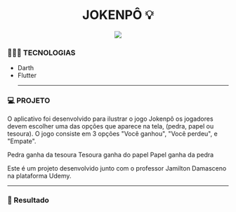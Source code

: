 <h1 align="center">
JOKENPÔ 💡
</h1>
<p align="center">
<a target="_blank" rel="noopener noreferrer" href="https://camo.githubusercontent.com/66fe19848b26f90cf13a99b798f742a9e7809b27/68747470733a2f2f696d672e736869656c64732e696f2f62616467652f746563682d66726f6e742d2d656e642d627269676874677265656e"><img src="https://camo.githubusercontent.com/66fe19848b26f90cf13a99b798f742a9e7809b27/68747470733a2f2f696d672e736869656c64732e696f2f62616467652f746563682d66726f6e742d2d656e642d627269676874677265656e" data-canonical-src="https://img.shields.io/badge/tech-front--end-brightgreen" style="max-width:100%;"></a>

### 👨🏻‍💻 TECNOLOGIAS 

- Darth
- Flutter <hr>


### 💻 PROJETO

O aplicativo foi desenvolvido para ilustrar o jogo Jokenpô os jogadores devem escolher uma das opções que aparece na tela, (pedra, papel ou tesoura). O jogo consiste em 3 opções "Você ganhou", "Você perdeu", e "Empate".

Pedra ganha da tesoura 
Tesoura ganha do papel 
Papel ganha da pedra 


Este é um projeto desenvolvido junto com o professor Jamilton Damasceno na plataforma Udemy.<hr>

### 🎉 Resultado
